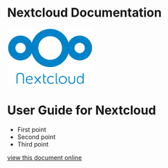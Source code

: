 # Nextcloud Documentation
![Nextcloud](./nextcloudlogotransparent.png "Nextcloud")
# User Guide for Nextcloud

* First point
* Second point
* Third point

[view this document online](https://flaxton.github.io/NextcloudDocs/)

